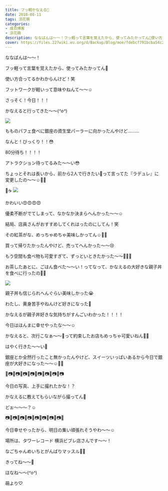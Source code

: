 ```yaml
---
title: フッ軽かなえる🌷
date: 2018-08-11
tags: 涼花萌
categories: 
- 成员博客
- 涼花萌
description: ななばんは〜〜！フッ軽って言葉を覚えたから、使ってみたかってん🙈使い方合ってるかわからんけど！笑フットワークが軽いって意味やねんて〜〜☺️さっそく...
cover: https://files.227wiki.eu.org/d/Backup/Blog/moe/fdebcf791bcba54c21bbe80d74e1e.jpg 
---
```






ななばんは〜〜！




フッ軽って言葉を覚えたから、使ってみたかってん🙈


使い方合ってるかわからんけど！笑



フットワークが軽いって意味やねんて〜〜☺️









さっそく！今日！！！


かなえると行ってきた〜〜(*^o^*)





![](https://files.227wiki.eu.org/d/Backup/Blog/moe/fdebcf791bcba54c21bbe80d74e1e.jpg)








もものパフェ食べに銀座の資生堂パーラーに向かったんやけど………





なんと！びっくり！！😳





80分待ち！！！！





アトラクション待ってるみた〜〜い😳






ちょっとそれは長いから、前から2人で行きたい💓って言ってた『ラデュレ』に変更したの〜〜☺️💓💓






🍰☕️
![](https://files.227wiki.eu.org/d/Backup/Blog/moe/fdebcf791bcba54c21bbe80d74e1e-01.jpg)






かわいい😍😍😍😍




優柔不断がでてしまって、なかなか決まらへんかった〜〜☺️





結局、店員さんがおすすめしてくれはったのにしてん！笑



その紅茶がな、めっちゃめちゃ美味しかってん☺️💓💓




買って帰りたかったんやけど、売ってへんかった〜〜😢






もう空間も食べ物も可愛すぎて、ずっといときたかった〜〜💓💓💓











お茶したあとに、ごはん食べた〜〜い！ってなって、かなえるの大好きな親子丼を食べに行ったの🐓🐥





![](https://files.227wiki.eu.org/d/Backup/Blog/moe/fdebcf791bcba54c21bbe80d74e1e-02.jpg)





親子丼も信じられへんぐらい美味しかった😭



わたし、黄身苦手やねんけど好きになった💓




かなえるが親子丼好きな気持ちがすんごいわかった！！！！










今日はほんまに幸せやったな〜〜☺️




かなえると、次行こなぁ〜〜💓って約束したお店もめっちゃ可愛いねん💓💓



はやく行きた〜〜い🤗








銀座とか全然行ったこと無かったんやけど、スイーツいっぱいあるから今日で銀座が大好きになった〜〜☺️💓💓









📸📷📸📷📸📷📸📷📸📷📸📷📸📷📸📷



今日の写真、上手に撮れたかな！？


かなえるに教えてもらいながら撮ってん📸


どぉ〜〜〜？☺️



📷📸📷📸📷📸📷📸📷📸📷📸📷📸📷📸










今日幸せやったから、明日の集い頑張れそうやわ〜〜☺️



場所は、タワーレコード 横浜ビブレ店さんです〜〜！


なごちゃんめいちとがんばりマッスル💪🏻




きってね〜〜💓







ほなね〜〜(*^o^*)



萌より♡



